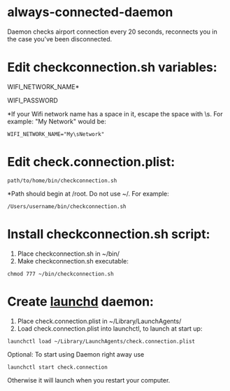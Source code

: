 always-connected-daemon
=======================

Daemon checks airport connection every 20 seconds, reconnects you in the case you've been disconnected.


Edit checkconnection.sh variables:
===================================

<p>WIFI_NETWORK_NAME*</p>
<p>WIFI_PASSWORD</p>

*If your Wifi network name has a space in it, escape the space with \s. For example: 
"My Network" would be:

<pre><code>WIFI_NETWORK_NAME="My\sNetwork"</code></pre>

Edit check.connection.plist:
===========================
<pre><code><string>path/to/home/bin/checkconnection.sh</string></code></pre>

*Path should begin at /root. Do not use ~/. For example: 

<pre><code><string>/Users/username/bin/checkconnection.sh</string></code></pre>


Install checkconnection.sh script:
=====================================

1. Place checkconnection.sh in ~/bin/
2. Make checkconnection.sh executable: 

<pre><code>chmod 777 ~/bin/checkconnection.sh</code></pre>


Create [launchd](https://developer.apple.com/library/mac/#documentation/Darwin/Reference/ManPages/man8/launchd.8.html) daemon:
=====================

1. Place check.connection.plist in ~/Library/LaunchAgents/
2. Load check.connection.plist into launchctl, to launch at start up:

<pre><code>launchctl load ~/Library/LaunchAgents/check.connection.plist</code></pre>

Optional: To start using Daemon right away use 

<pre><code>launchctl start check.connection</code></pre>

Otherwise it will launch when you restart your computer.

